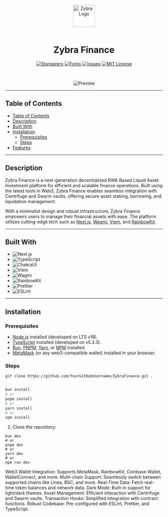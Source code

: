 <div align="center">

<img src="./public/img/zybra_logo.png" width="70px" alt="Zybra Logo"/>
<br><br>

# **Zybra Finance**

[![Stargazers](https://img.shields.io/github/stars/YourGitHubUsername/ZybraFinance)](https://github.com/YourGitHubUsername/ZybraFinance/stargazers)
[![Forks](https://img.shields.io/github/forks/YourGitHubUsername/ZybraFinance)](https://github.com/YourGitHubUsername/ZybraFinance/forks)
[![Issues](https://img.shields.io/github/issues/YourGitHubUsername/ZybraFinance)](https://github.com/YourGitHubUsername/ZybraFinance/issues)
[![MIT License](https://img.shields.io/github/license/webners1/ZybraFinance)](https://github.com/webners1/ZybraFinance/blob/main/LICENSE)

<br>

![Preview](./public/img/zybra_preview.gif)

</div>

---

## Table of Contents

- [Table of Contents](#table-of-contents)
- [Description](#description)
- [Built With](#built-with)
- [Installation](#installation)
  - [Prerequisites](#prerequisites)
  - [Steps](#steps)
- [Features](#features)

---


## Description

Zybra Finance is a next-generation decentralized RWA Based Liquid Asset Investment platform for efficient and scalable finance operations. Built using the latest tools in Web3, Zybra Finance enables seamless integration with Centrifuge and Swarm vaults, offering secure asset staking, borrowing, and liquidation management.

With a minimalist design and robust infrastructure, Zybra Finance empowers users to manage their financial assets with ease. The platform utilizes cutting-edge tech such as [Next.js](https://nextjs.org/), [Wagmi](https://wagmi.sh/), [Viem](https://viem.sh/), and [RainbowKit](https://www.rainbowkit.com/).

---

## Built With

- ![Next.js](https://img.shields.io/badge/Next.js_v14.2-000000?style=for-the-badge&logo=next.js&logoColor=FFFFFF)
- ![TypeScript](https://img.shields.io/badge/TypeScript_v5.4.5-375BD2?style=for-the-badge&logo=typescript&logoColor=FFFFFF)
- ![ChakraUI](https://img.shields.io/badge/ChakraUI-purple?style=for-the-badge&logo=ChakraUI&logoColor=FFFFFF)
- ![Viem](https://img.shields.io/badge/Viem-ffc517?style=for-the-badge&logo=viem&logoColor=FFFFFF)
- ![Wagmi](https://img.shields.io/badge/Wagmi-35324a?style=for-the-badge&logo=data:image/png;base64,....)
- ![RainbowKit](https://img.shields.io/badge/RainbowKit-006600?style=for-the-badge&logo=RainbowKit&logoColor=FFFFFF)
- ![Prettier](https://img.shields.io/badge/Prettier-360D3A?style=for-the-badge&logo=Prettier&logoColor=FFFFFF)
- ![ESLint](https://img.shields.io/badge/ESLint-4B32C3?style=for-the-badge&logo=ESLint&logoColor=FFFFFF)

---

## Installation

### Prerequisites

- [Node.js](https://nodejs.org/) installed (developed on LTS v18).
- [TypeScript](https://www.typescriptlang.org/) installed (developed on v5.3.3).
- [Bun](https://bun.sh/), [PNPM](https://pnpm.io/), [Yarn](https://yarnpkg.com/), or [NPM](https://www.npmjs.com/) installed.
- [MetaMask](https://metamask.io/) (or any web3-compatible wallet) installed in your browser.

### Steps



```bash
git clone https://github.com/YourGitHubUsername/ZybraFinance.git .


bun install
# or
pnpm install
# or
yarn install
# or
npm install


```
2. Clone the repository:
```
bun dev
# or
pnpm dev
# or
yarn dev
# or
npm run dev
```


 Web3 Wallet Integration: Supports MetaMask, RainbowKit, Coinbase Wallet, WalletConnect, and more.
 Multi-chain Support: Seamlessly switch between supported chains like Linea, BSC, and more.
 Real-Time Data: Fetch real-time token balances and network data.
 Dark Mode: Built-in support for light/dark themes.
 Asset Management: Efficient interaction with Centrifuge and Swarm vaults.
 Transaction Hooks: Simplified integration with contract functions.
 Robust Codebase: Pre-configured with ESLint, Prettier, and TypeScript.